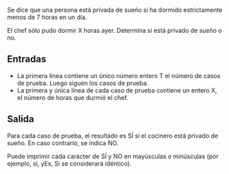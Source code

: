 Se dice que una persona está privada de sueño si ha dormido estrictamente menos de 7 horas en un día.

El chef sólo pudo dormir X horas ayer. Determina si está privado de sueño o no.

## Entradas

* La primera línea contiene un único número entero T el número de casos de prueba. Luego siguen los casos de prueba.
* La primera y única línea de cada caso de prueba contiene un entero X, el número de horas que durmió el chef.

## Salida

Para cada caso de prueba, el resultado es SÍ si el cocinero está privado de sueño. En caso contrario, se indica NO.

Puede imprimir cada carácter de SÍ y NO en mayúsculas o minúsculas (por ejemplo, sí, yEs, Sí se considerará idéntico).